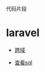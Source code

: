 
代码片段

# laravel

- [跨域](/laravel/Middleware/HttpCorsMiddleware.php)
- [查看sql](/laravel/Models/sql.php)

  ​


